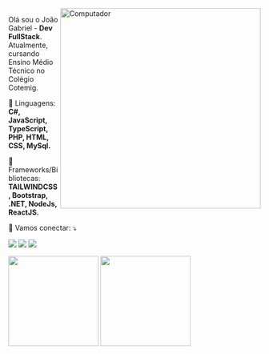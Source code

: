 <img src="https://raw.githubusercontent.com/MicaelliMedeiros/micaellimedeiros/master/image/computer-illustration.png" min-width="400px" max-width="400px" width="400px" align="right" alt="Computador">

<p align="left"> 
  Olá sou o João Gabriel - <strong>Dev FullStack</strong>.<br>
  Atualmente, cursando Ensino Médio Técnico no Colégio Cotemig.
</p>

<p align="left">
  🦄 Linguagens: <strong>C#, JavaScript, TypeScript, PHP, HTML, CSS, MySql.</strong>
</p>

<p align="left">
  💼 Frameworks/Bibliotecas: <strong>TAILWINDCSS, Bootstrap, .NET, NodeJs, ReactJS.</strong>
</p>

<p align="left">
  💌 Vamos conectar: ⤵️
</p>

<p align="left">
  <a href="joao.florv2005@gmail.com" alt="Gmail">
  <img src="https://img.shields.io/badge/-Gmail-FF0000?style=flat-square&labelColor=FF0000&logo=gmail&logoColor=white&link=joao.florv2005@gmail.com" /></a>

  <a href="https://www.linkedin.com/in/jo%C3%A3o-gabriel-vieira-val%C3%A9rio-flor-663309231/" alt="Linkedin">
  <img src="https://img.shields.io/badge/-Linkedin-0e76a8?style=flat-square&logo=Linkedin&logoColor=white&link=https://www.linkedin.com/in/jo%C3%A3o-gabriel-vieira-val%C3%A9rio-flor-663309231/" /></a>

  <a href="https://wa.me/5531971045343" alt="WhatsApp">
  <img src="https://img.shields.io/badge/-WhatsApp-25d366?style=flat-square&labelColor=25d366&logo=whatsapp&logoColor=white&link=https://wa.me/5531971045343"/></a>

</p> 

<div>
<img height="180em" src="https://github-readme-stats.vercel.app/api/top-langs/?username=JoaozinMr&layout=compact&langs_count=7&theme=dracula"/>
<img height="180em" src="https://github-readme-stats.vercel.app/api?username=JoaozinMr&show_icons=true&theme=dracula&include_all_commits=true&count_private=true"/>
</div>
